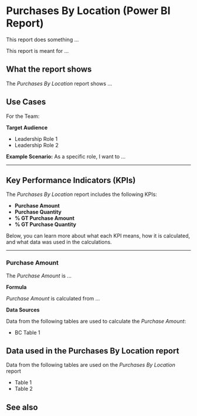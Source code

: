 # Purchases By Location (Power BI Report)

This report does something ...

This report is meant for ...

## What the report shows

The _Purchases By Location_ report shows ...

## Use Cases

For the Team:

**Target Audience**
- Leadership Role 1
- Leadership Role 2

**Example Scenario:** As a specific role, I want to ...

---

## Key Performance Indicators (KPIs)

The _Purchases By Location_ report includes the following KPIs:

- **Purchase Amount**
- **Purchase Quantity**
- **% GT Purchase Amount**
- **% GT Purchase Quantity**

Below, you can learn more about what each KPI means, how it is calculated, and what data was used in the calculations.

---
### Purchase Amount

The *Purchase Amount* is ...

**Formula**  

*Purchase Amount* is calculated from ...

**Data Sources**

Data from the following tables are used to calculate the *Purchase Amount*:
- BC Table 1


## Data used in the Purchases By Location report

Data from the following tables are used on the *Purchases By Location* report
- Table 1
- Table 2


## See also
